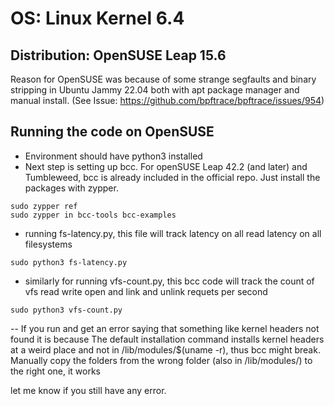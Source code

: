 # OS: Linux Kernel 6.4

## Distribution: OpenSUSE Leap 15.6

Reason for OpenSUSE was because of some strange segfaults and binary stripping in Ubuntu Jammy 22.04 both with apt package manager and manual install. (See Issue: https://github.com/bpftrace/bpftrace/issues/954)

## Running the code on OpenSUSE

- Environment should have python3 installed
- Next step is setting up bcc. For openSUSE Leap 42.2 (and later) and Tumbleweed, bcc is already included in the official repo. Just install the packages with zypper.
```
sudo zypper ref
sudo zypper in bcc-tools bcc-examples
```
- running fs-latency.py, this file will track latency on all read latency on all filesystems
```
sudo python3 fs-latency.py
```
- similarly for running vfs-count.py, this bcc code will track the count of vfs read write open and link and unlink requets per second 
```
sudo python3 vfs-count.py
```
-- If you run and get an error saying that something like kernel headers not found it is because The default installation command installs kernel headers at a weird place and not in /lib/modules/$(uname -r), thus bcc might break. Manually copy the folders from the wrong folder (also in /lib/modules/) to the right one, it works

let me know if you still have any error.

